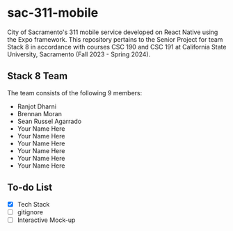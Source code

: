 # sac-311-mobile
City of Sacramento's 311 mobile service developed on React Native using the Expo framework. This repository pertains to the Senior Project for team Stack 8 in accordance with courses CSC 190 and CSC 191 at California State University, Sacramento (Fall 2023 - Spring 2024).


## Stack 8 Team
The team consists of the following 9 members:

- Ranjot Dharni
- Brennan Moran
- Sean Russel Agarrado
- Your Name Here
- Your Name Here
- Your Name Here
- Your Name Here
- Your Name Here
- Your Name Here

## To-do List
- [X] Tech Stack
- [ ] gitignore
- [ ] Interactive Mock-up